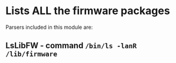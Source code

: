 Lists ALL the firmware packages
===============================

Parsers included in this module are:

LsLibFW - command ``/bin/ls -lanR /lib/firmware``
----------------------------------------------------